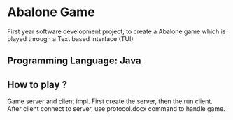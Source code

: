# Abalone Game
First year software development project, to create a Abalone game which is played through a Text based interface (TUI) 
## Programming Language: Java ## 
## How to play ?
Game server and client impl.
First create the server, then the run client.
After client connect to server, use protocol.docx command to handle game.
